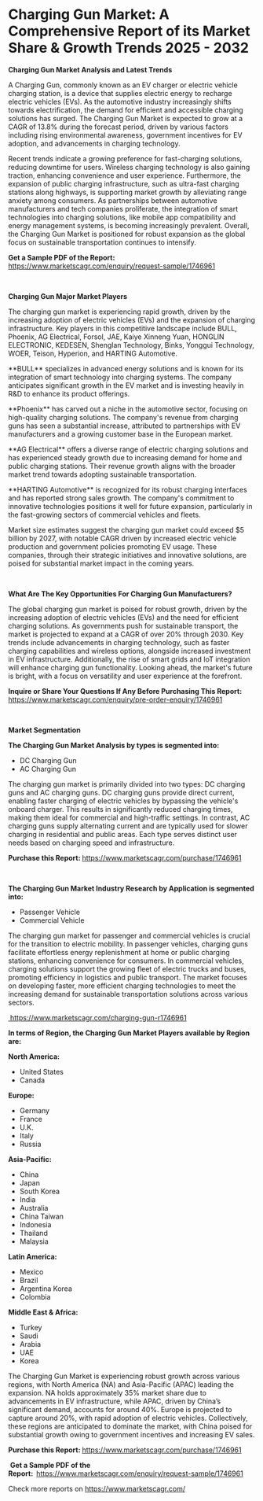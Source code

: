 <p><h1>Charging Gun Market: A Comprehensive Report of its Market Share & Growth Trends 2025 - 2032</h1></p><p><strong>Charging Gun Market Analysis and Latest Trends</strong></p>
<p><p>A Charging Gun, commonly known as an EV charger or electric vehicle charging station, is a device that supplies electric energy to recharge electric vehicles (EVs). As the automotive industry increasingly shifts towards electrification, the demand for efficient and accessible charging solutions has surged. The Charging Gun Market is expected to grow at a CAGR of 13.8% during the forecast period, driven by various factors including rising environmental awareness, government incentives for EV adoption, and advancements in charging technology.</p><p>Recent trends indicate a growing preference for fast-charging solutions, reducing downtime for users. Wireless charging technology is also gaining traction, enhancing convenience and user experience. Furthermore, the expansion of public charging infrastructure, such as ultra-fast charging stations along highways, is supporting market growth by alleviating range anxiety among consumers. As partnerships between automotive manufacturers and tech companies proliferate, the integration of smart technologies into charging solutions, like mobile app compatibility and energy management systems, is becoming increasingly prevalent. Overall, the Charging Gun Market is positioned for robust expansion as the global focus on sustainable transportation continues to intensify.</p></p>
<p><strong>Get a Sample PDF of the Report:&nbsp;</strong> <a href="https://www.marketscagr.com/enquiry/request-sample/1746961?utm_campaign=2306&utm_medium=2&utm_source=Github&utm_content=ia&utm_term=18022025&utm_id=charging-gun">https://www.marketscagr.com/enquiry/request-sample/1746961</a></p>
<p>&nbsp;</p>
<p><strong>Charging Gun Major Market Players</strong></p>
<p><p>The charging gun market is experiencing rapid growth, driven by the increasing adoption of electric vehicles (EVs) and the expansion of charging infrastructure. Key players in this competitive landscape include BULL, Phoenix, AG Electrical, Forsol, JAE, Kaiye Xinneng Yuan, HONGLIN ELECTRONIC, KEDESEN, Shenglan Technology, Binks, Yonggui Technology, WOER, Teison, Hyperion, and HARTING Automotive.</p><p>**BULL** specializes in advanced energy solutions and is known for its integration of smart technology into charging systems. The company anticipates significant growth in the EV market and is investing heavily in R&D to enhance its product offerings.</p><p>**Phoenix** has carved out a niche in the automotive sector, focusing on high-quality charging solutions. The company's revenue from charging guns has seen a substantial increase, attributed to partnerships with EV manufacturers and a growing customer base in the European market.</p><p>**AG Electrical** offers a diverse range of electric charging solutions and has experienced steady growth due to increasing demand for home and public charging stations. Their revenue growth aligns with the broader market trend towards adopting sustainable transportation.</p><p>**HARTING Automotive** is recognized for its robust charging interfaces and has reported strong sales growth. The company's commitment to innovative technologies positions it well for future expansion, particularly in the fast-growing sectors of commercial vehicles and fleets.</p><p>Market size estimates suggest the charging gun market could exceed $5 billion by 2027, with notable CAGR driven by increased electric vehicle production and government policies promoting EV usage. These companies, through their strategic initiatives and innovative solutions, are poised for substantial market impact in the coming years.</p></p>
<p>&nbsp;</p>
<p><strong>What Are The Key Opportunities For Charging Gun Manufacturers?</strong></p>
<p><p>The global charging gun market is poised for robust growth, driven by the increasing adoption of electric vehicles (EVs) and the need for efficient charging solutions. As governments push for sustainable transport, the market is projected to expand at a CAGR of over 20% through 2030. Key trends include advancements in charging technology, such as faster charging capabilities and wireless options, alongside increased investment in EV infrastructure. Additionally, the rise of smart grids and IoT integration will enhance charging gun functionality. Looking ahead, the market's future is bright, with a focus on versatility and user experience at the forefront.</p></p>
<p><strong>Inquire or Share Your Questions If Any Before Purchasing This Report:</strong> <a href="https://www.marketscagr.com/enquiry/pre-order-enquiry/1746961?utm_campaign=2306&utm_medium=2&utm_source=Github&utm_content=ia&utm_term=18022025&utm_id=charging-gun">https://www.marketscagr.com/enquiry/pre-order-enquiry/1746961</a></p>
<p>&nbsp;</p>
<p><strong>Market Segmentation</strong></p>
<p><strong>The Charging Gun Market Analysis by types is segmented into:</strong></p>
<p><ul><li>DC Charging Gun</li><li>AC Charging Gun</li></ul></p>
<p><p>The charging gun market is primarily divided into two types: DC charging guns and AC charging guns. DC charging guns provide direct current, enabling faster charging of electric vehicles by bypassing the vehicle's onboard charger. This results in significantly reduced charging times, making them ideal for commercial and high-traffic settings. In contrast, AC charging guns supply alternating current and are typically used for slower charging in residential and public areas. Each type serves distinct user needs based on charging speed and infrastructure.</p></p>
<p><strong>Purchase this Report:&nbsp;</strong><a href="https://www.marketscagr.com/purchase/1746961?utm_campaign=2306&utm_medium=2&utm_source=Github&utm_content=ia&utm_term=18022025&utm_id=charging-gun">https://www.marketscagr.com/purchase/1746961</a></p>
<p>&nbsp;</p>
<p><strong>The Charging Gun Market Industry Research by Application is segmented into:</strong></p>
<p><ul><li>Passenger Vehicle</li><li>Commercial Vehicle</li></ul></p>
<p><p>The charging gun market for passenger and commercial vehicles is crucial for the transition to electric mobility. In passenger vehicles, charging guns facilitate effortless energy replenishment at home or public charging stations, enhancing convenience for consumers. In commercial vehicles, charging solutions support the growing fleet of electric trucks and buses, promoting efficiency in logistics and public transport. The market focuses on developing faster, more efficient charging technologies to meet the increasing demand for sustainable transportation solutions across various sectors.</p></p>
<p><a href="https://www.marketscagr.com/charging-gun-r1746961?utm_campaign=2306&utm_medium=2&utm_source=Github&utm_content=ia&utm_term=18022025&utm_id=charging-gun">&nbsp;https://www.marketscagr.com/charging-gun-r1746961</a></p>
<p><strong>In terms of Region, the Charging Gun Market Players available by Region are:</strong></p>
<p>
    <p> <strong> North America: </strong>
        <ul>
            <li>United States</li>
            <li>Canada</li>
        </ul>
        </p> 
    <p> <strong> Europe: </strong>
        <ul>
            <li>Germany</li>
            <li>France</li>
            <li>U.K.</li>
            <li>Italy</li>
            <li>Russia</li>
        </ul>
        </p> 
    <p> <strong> Asia-Pacific: </strong>
        <ul>
            <li>China</li>
            <li>Japan</li>
            <li>South Korea</li>
            <li>India</li>
            <li>Australia</li>
            <li>China Taiwan</li>
            <li>Indonesia</li>
            <li>Thailand</li>
            <li>Malaysia</li>
        </ul>
        </p> 
    <p> <strong> Latin America: </strong>
        <ul>
            <li>Mexico</li>
            <li>Brazil</li>
            <li>Argentina Korea</li>
            <li>Colombia</li>
        </ul>
        </p> 
    <p> <strong> Middle East & Africa: </strong>
        <ul>
            <li>Turkey</li>
            <li>Saudi</li>
            <li>Arabia</li>
            <li>UAE</li>
            <li>Korea</li>
        </ul>
    </p>
    </p>
<p><p>The Charging Gun Market is experiencing robust growth across various regions, with North America (NA) and Asia-Pacific (APAC) leading the expansion. NA holds approximately 35% market share due to advancements in EV infrastructure, while APAC, driven by China’s significant demand, accounts for around 40%. Europe is projected to capture around 20%, with rapid adoption of electric vehicles. Collectively, these regions are anticipated to dominate the market, with China poised for substantial growth owing to government incentives and increasing EV sales.</p></p>
<p><strong>Purchase this Report: </strong><a href="https://www.marketscagr.com/purchase/1746961?utm_campaign=2306&utm_medium=2&utm_source=Github&utm_content=ia&utm_term=18022025&utm_id=charging-gun">https://www.marketscagr.com/purchase/1746961</a></p>
<p>&nbsp;<strong>Get a Sample PDF of the Report:&nbsp;&nbsp;</strong><a href="https://www.marketscagr.com/enquiry/request-sample/1746961?utm_campaign=2306&utm_medium=2&utm_source=Github&utm_content=ia&utm_term=18022025&utm_id=charging-gun">https://www.marketscagr.com/enquiry/request-sample/1746961</a></p>
<p><strong></strong></p>
<p>Check more reports on <a href="https://www.marketscagr.com/?utm_campaign=2306&utm_medium=2&utm_source=Github&utm_content=ia&utm_term=18022025&utm_id=charging-gun">https://www.marketscagr.com/</a></p>